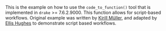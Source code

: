 This is the example on how to use the `code_to_function()` tool that is implemented in `drake` >= 7.6.2.9000. This function allows for script-based workflows.
Original example was written by [Kirill Müller](https://github.com/krlmlr), and adapted by [Ellis Hughes](https://github.com/thebioengineer) to demonstrate script based workflows.
